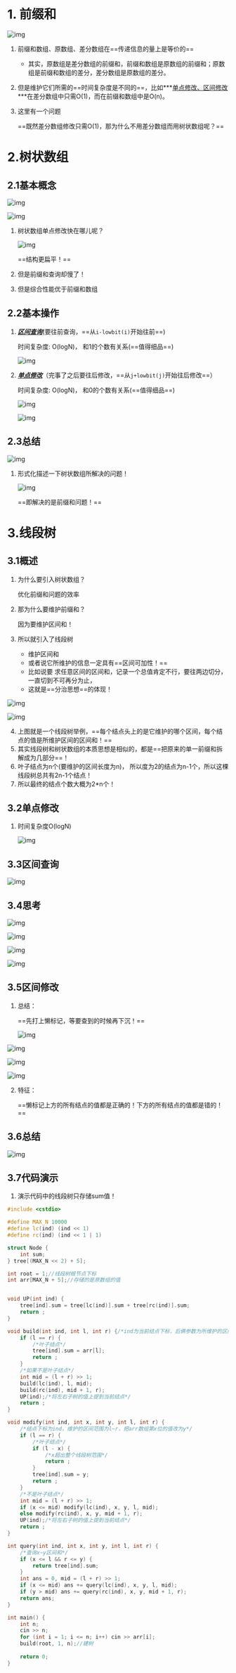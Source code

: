 # 1. 前缀和

![img](https://wx1.sinaimg.cn/mw690/005LasY6gy1ge7822uf80j31fe0rw7wh.jpg)

1. 前缀和数组、原数组、差分数组在==传递信息的量上是等价的==
   + 其实，原数组是差分数组的前缀和，前缀和数组是原数组的前缀和；原数组是前缀和数组的差分，差分数组是原数组的差分。

2. 但是维护它们所需的==时间复杂度是不同的==，比如***<u>单点修改、区间修改</u>***在差分数组中只需O(1)，而在前缀和数组中是O(n)。

3. 这里有一个问题

   ==既然差分数组修改只需O(1)，那为什么不用差分数组而用树状数组呢？==

# 2.树状数组

## 2.1基本概念

![img](https://wx3.sinaimg.cn/mw690/005LasY6gy1ge78c84qtcj31540u0npd.jpg)

![img](https://wx2.sinaimg.cn/mw690/005LasY6gy1ge78dajckmj30zr0u01kx.jpg)

1. 树状数组单点修改快在哪儿呢？

   ![img](https://wx2.sinaimg.cn/mw690/005LasY6gy1ge78g359ztj31ck0u04qp.jpg)

   ==结构更扁平！==

2. 但是前缀和查询却慢了！

3. 但是综合性能优于前缀和数组



## 2.2基本操作

1. ***<u>区间查询</u>***(要往前查询，==从`i-lowbit(i)`开始往前==)

   时间复杂度: O(logN)， 和1的个数有关系(==值得细品==)

   ![img](https://wx4.sinaimg.cn/mw690/005LasY6gy1ge78mu2rvwj317g0u04qp.jpg)

2. ***<u>单点修改</u>***（完事了之后要往后修改，==从`j+lowbit(j)`开始往后修改==）

   时间复杂度: O(logN)， 和0的个数有关系(==值得细品==)

   ![img](https://wx4.sinaimg.cn/mw690/005LasY6gy1ge78uvt9dfj316w0u0b29.jpg)

   ![img](https://wx3.sinaimg.cn/mw690/005LasY6gy1ge78wqz47zj31870u0kjl.jpg)

   

## 2.3总结

![img](https://wx2.sinaimg.cn/mw690/005LasY6gy1ge793938eyj31ja0scqed.jpg)



1. 形式化描述一下树状数组所解决的问题！

   ![img](https://wx1.sinaimg.cn/mw690/005LasY6gy1ge794qb35aj30dy0bumzo.jpg)

   ==即解决的是前缀和问题！==







# 3.线段树

## 3.1概述

1. 为什么要引入树状数组？

   优化前缀和问题的效率

2. 那为什么要维护前缀和？

   因为要维护区间和！

3. 所以就引入了线段树

   + 维护区间和
   + 或者说它所维护的信息一定具有==区间可加性！==
   + 比如说要 求任意区间的区间和，记录一个总值肯定不行，要往两边切分，一直切到不可再分为止，
   + 这就是==分治思想==的体现！

![img](https://wx4.sinaimg.cn/mw690/005LasY6gy1ge7a10klumj315n0u07wh.jpg)

![img](https://wx2.sinaimg.cn/mw690/005LasY6gy1ge7a1rsvqhj31dm0u01kx.jpg)

4. 上图就是一个线段树举例，==每个结点头上的是它维护的哪个区间，每个结点的值是所维护区间的区间和！==
5. 其实线段树和树状数组的本质思想是相似的，都是==把原来的单一前缀和拆解成为几部分==！
6. 叶子结点为n个(要维护的区间长度为n)， 所以度为2的结点为n-1个，所以这棵线段树总共有2n-1个结点！
7. 所以最终的结点个数大概为2*n个！



## 3.2单点修改

1. 时间复杂度O(logN)

   ![img](https://wx4.sinaimg.cn/mw690/005LasY6gy1ge7jsre18yj31b00u07wh.jpg)



## 3.3区间查询

![img](https://wx4.sinaimg.cn/mw690/005LasY6gy1ge7jxorzuyj31bi0u0b29.jpg)



## 3.4思考

![img](https://wx1.sinaimg.cn/mw690/005LasY6gy1ge7jyhl3dbj31mg0tekes.jpg)

![img](https://wx1.sinaimg.cn/mw690/005LasY6gy1ge7k2m8tuwj31nq0s01f3.jpg)



![img](https://wx4.sinaimg.cn/mw690/005LasY6gy1ge7k190a9qj31eb0u0kjl.jpg)

![img](https://wx1.sinaimg.cn/mw690/005LasY6gy1ge7k54qp06j31sl0u04qp.jpg)

## 3.5区间修改

1. 总结：

   ==先打上懒标记，等要查到的时候再下沉！==

   ![img](https://wx2.sinaimg.cn/mw690/005LasY6gy1ge7lohhz0tj31ol0u07wh.jpg)

![img](https://wx3.sinaimg.cn/mw690/005LasY6gy1ge7kd6pdg0j31oc0u04qp.jpg)

![img](https://wx1.sinaimg.cn/mw690/005LasY6gy1ge7kda00pdj31nd0u07wh.jpg)

![img](https://wx2.sinaimg.cn/mw690/005LasY6gy1ge7kdd963aj31p60u07wh.jpg)

2. 特征：

   ==懒标记上方的所有结点的值都是正确的！下方的所有结点的值都是错的！==



## 3.6总结

![img](https://wx3.sinaimg.cn/mw690/005LasY6gy1ge7kgcreddj319i0u0wyz.jpg)



## 3.7代码演示

1. 演示代码中的线段树只存储sum值！

```c++
#include <cstdio>

#define MAX_N 10000
#define lc(ind) (ind << 1)
#define rc(ind) (ind << 1 | 1)

struct Node {
    int sum;
} tree[(MAX_N << 2) + 5];

int root = 1;//线段树根节点下标
int arr[MAX_N + 5];//存储的是原数组的值


void UP(int ind) {
    tree[ind].sum = tree[lc(ind)].sum + tree[rc(ind)].sum;
    return ;
}

void build(int ind, int l, int r) {/*ind为当前结点下标，后俩参数为所维护的区间范围*/
    if (l == r) {
        /*叶子结点*/
        tree[ind].sum = arr[l];
        return ;
    }
    /*如果不是叶子结点*/
    int mid = (l + r) >> 1;
    build(lc(ind), l, mid);
    build(rc(ind), mid + 1, r);
    UP(ind);/*将左右子树的值上提到当前结点*/
    return ;
}

void modify(int ind, int x, int y, int l, int r) {
    /*结点下标为ind，维护的区间范围为l~r，把arr数组第x位的值改为y*/
    if (l == r) {
        /*叶子结点*/
        if (l - x) {
            /*x超出整个线段树范围*/
            return ;
        }
        tree[ind].sum = y;
        return ;
    }
    /*不是叶子结点*/
    int mid = (l + r) >> 1;
    if (x <= mid) modify(lc(ind), x, y, l, mid);
    else modify(rc(ind), x, y, mid + 1, r);
    UP(ind);/*将左右子树的值上提到当前结点*/
    return ;
}

int query(int ind, int x, int y, int l, int r) {
    /*查询x~y区间和*/
    if (x <= l && r <= y) {
        return tree[ind].sum;
    }
    int ans = 0, mid = (l + r) >> 1;
    if (x <= mid) ans += query(lc(ind), x, y, l, mid);
    if (y > mid) ans += query(rc(ind), x, y, mid + 1, r);
    return ans;
}

int main() {
    int n;
    cin >> n;
    for (int i = 1; i <= n; i++) cin >> arr[i];
    build(root, 1, n);//建树
    
    return 0;
}
```



